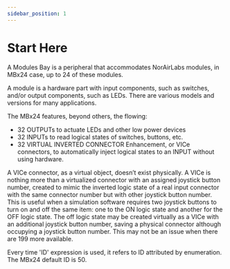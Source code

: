```yaml
---
sidebar_position: 1
---
```


# Start Here

A Modules Bay is a peripheral that accommodates NorAirLabs modules, in MBx24 case, up to 24 of
these modules. 

A module is a hardware part with input components, such as switches, and/or output components,
such as LEDs. There are various models and versions for many applications.

The MBx24 features, beyond others, the flowing:
- 32 OUTPUTs to actuate LEDs and other low power devices
- 32 INPUTs to read logical states of switches, buttons, etc.
- 32 VIRTUAL INVERTED CONNECTOR Enhancement, or VICe connectors, to automatically inject
logical states to an INPUT without using hardware.

A VICe connector, as a virtual object, doesn’t exist physically. A VICe is nothing more than a
virtualized connector with an assigned joystick button number, created to mimic the inverted logic
state of a real input connector with the same connector number but with other joystick button
number. This is useful when a simulation software requires two joystick buttons to turn on and off
the same item: one to the ON logic state and another for the OFF logic state. The off logic state may
be created virtually as a VICe with an additional joystick button number, saving a physical
connector although occupying a joystick button number. This may not be an issue when there are
199 more available.

Every time 'ID' expression is used, it refers to ID attributed by enumeration. The MBx24 default ID is 50.
